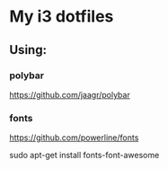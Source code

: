 # My i3 dotfiles

## Using:

### polybar
https://github.com/jaagr/polybar

### fonts
https://github.com/powerline/fonts

sudo apt-get install fonts-font-awesome
